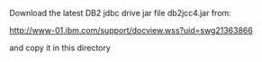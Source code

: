 

Download the latest DB2 jdbc drive jar file db2jcc4.jar from:

http://www-01.ibm.com/support/docview.wss?uid=swg21363866

and copy it in this directory

